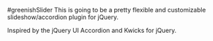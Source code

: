 #greenishSlider
This is going to be a pretty flexible and customizable slideshow/accordion plugin for jQuery.
 
Inspired by the jQuery UI Accordion and Kwicks for jQuery.